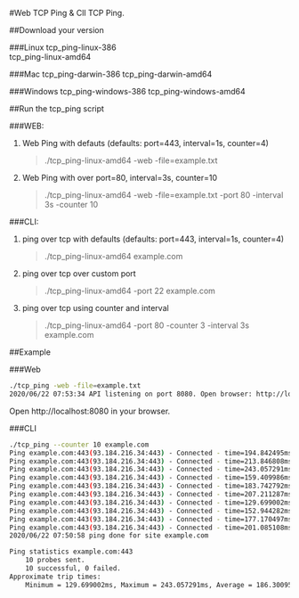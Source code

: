 #Web TCP Ping & ClI TCP Ping.

##Download your version

###Linux
tcp_ping-linux-386        
tcp_ping-linux-amd64  

###Mac
tcp_ping-darwin-386
tcp_ping-darwin-amd64

###Windows
tcp_ping-windows-386
tcp_ping-windows-amd64

##Run the tcp_ping script 

###WEB:
1. Web Ping with defauts (defaults: port=443, interval=1s, counter=4)
    > ./tcp_ping-linux-amd64 -web -file=example.txt
2. Web Ping with over port=80, interval=3s, counter=10
    > ./tcp_ping-linux-amd64 -web -file=example.txt -port 80 -interval 3s -counter 10

###CLI:
1. ping over tcp  with defaults (defaults: port=443, interval=1s, counter=4)
    > ./tcp_ping-linux-amd64 example.com
2. ping over tcp over custom port
    > ./tcp_ping-linux-amd64 -port 22 example.com 
3. ping over tcp using counter and interval
    > ./tcp_ping-linux-amd64 -port 80 -counter 3 -interval 3s example.com

##Example

###Web

```bash
./tcp_ping -web -file=example.txt
2020/06/22 07:53:34 API listening on port 8080. Open browser: http://localhost:8080
```

Open http://localhost:8080 in your browser. 

###CLI

```bash
./tcp_ping --counter 10 example.com
Ping example.com:443(93.184.216.34:443) - Connected - time=194.842495ms
Ping example.com:443(93.184.216.34:443) - Connected - time=213.846808ms
Ping example.com:443(93.184.216.34:443) - Connected - time=243.057291ms
Ping example.com:443(93.184.216.34:443) - Connected - time=159.409986ms
Ping example.com:443(93.184.216.34:443) - Connected - time=183.742792ms
Ping example.com:443(93.184.216.34:443) - Connected - time=207.211287ms
Ping example.com:443(93.184.216.34:443) - Connected - time=129.699002ms
Ping example.com:443(93.184.216.34:443) - Connected - time=152.944282ms
Ping example.com:443(93.184.216.34:443) - Connected - time=177.170497ms
Ping example.com:443(93.184.216.34:443) - Connected - time=201.085108ms
2020/06/22 07:50:58 ping done for site example.com

Ping statistics example.com:443
	10 probes sent.
	10 successful, 0 failed.
Approximate trip times:
	Minimum = 129.699002ms, Maximum = 243.057291ms, Average = 186.300954ms
```
